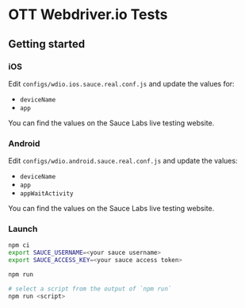 # OTT Webdriver.io Tests

## Getting started

### iOS

Edit `configs/wdio.ios.sauce.real.conf.js` and update the values for:
- `deviceName`
- `app`

You can find the values on the Sauce Labs live testing website.


### Android

Edit `configs/wdio.android.sauce.real.conf.js` and update the values:
- `deviceName`
- `app`
- `appWaitActivity`

You can find the values on the Sauce Labs live testing website.


### Launch

```sh
npm ci
export SAUCE_USERNAME=<your sauce username>
export SAUCE_ACCESS_KEY=<your sauce access token>

npm run

# select a script from the output of `npm run`
npm run <script>
```

